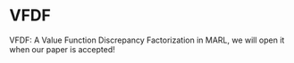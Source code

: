 # VFDF
VFDF: A Value Function Discrepancy Factorization in MARL, we will open it when our paper is accepted!
